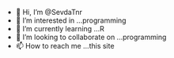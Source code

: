 - 👋 Hi, I’m @SevdaTnr
- 👀 I’m interested in ...programming
- 🌱 I’m currently learning ...R
- 💞️ I’m looking to collaborate on ...programming
- 📫 How to reach me ...this site

<!---
SevdaTnr/SevdaTnr is a ✨ special ✨ repository because its `README.md` (this file) appears on your GitHub profile.
You can click the Preview link to take a look at your changes.
--->
